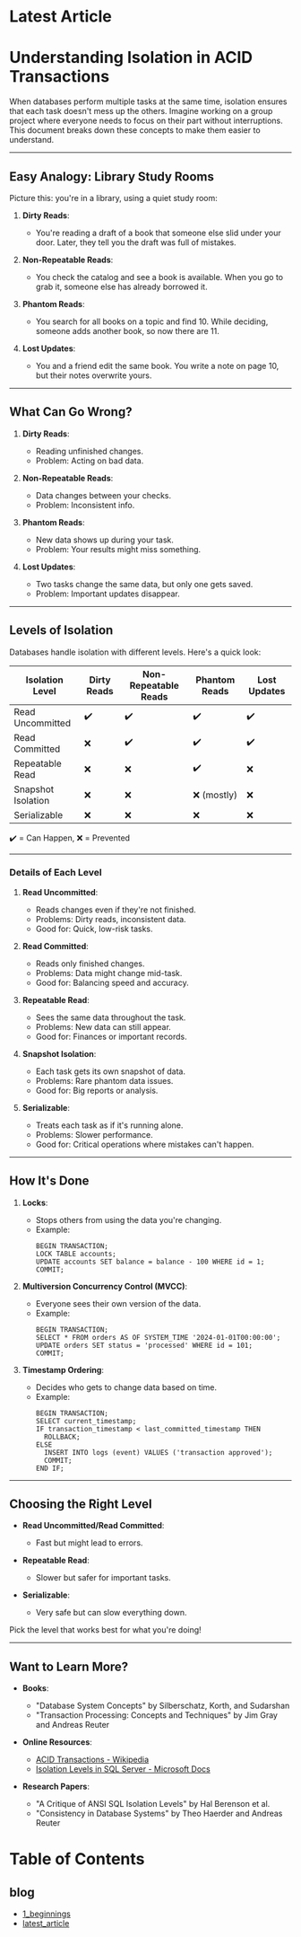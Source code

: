 # Latest Article

# Understanding Isolation in ACID Transactions

When databases perform multiple tasks at the same time, isolation ensures that each task doesn't mess up the others. Imagine working on a group project where everyone needs to focus on their part without interruptions. This document breaks down these concepts to make them easier to understand.

---

## **Easy Analogy: Library Study Rooms**

Picture this: you're in a library, using a quiet study room:

1. **Dirty Reads**:
   - You're reading a draft of a book that someone else slid under your door. Later, they tell you the draft was full of mistakes.

2. **Non-Repeatable Reads**:
   - You check the catalog and see a book is available. When you go to grab it, someone else has already borrowed it.

3. **Phantom Reads**:
   - You search for all books on a topic and find 10. While deciding, someone adds another book, so now there are 11.

4. **Lost Updates**:
   - You and a friend edit the same book. You write a note on page 10, but their notes overwrite yours.

---

## **What Can Go Wrong?**

1. **Dirty Reads**:
   - Reading unfinished changes.
   - Problem: Acting on bad data.

2. **Non-Repeatable Reads**:
   - Data changes between your checks.
   - Problem: Inconsistent info.

3. **Phantom Reads**:
   - New data shows up during your task.
   - Problem: Your results might miss something.

4. **Lost Updates**:
   - Two tasks change the same data, but only one gets saved.
   - Problem: Important updates disappear.

---

## **Levels of Isolation**

Databases handle isolation with different levels. Here's a quick look:

| Isolation Level    | Dirty Reads | Non-Repeatable Reads | Phantom Reads | Lost Updates |
| ------------------ | ----------- | -------------------- | ------------- | ------------ |
| Read Uncommitted   | ✔️          | ✔️                   | ✔️            | ✔️           |
| Read Committed     | ❌          | ✔️                   | ✔️            | ✔️           |
| Repeatable Read    | ❌          | ❌                   | ✔️            | ❌           |
| Snapshot Isolation | ❌          | ❌                   | ❌ (mostly)   | ❌           |
| Serializable       | ❌          | ❌                   | ❌            | ❌           |

✔️ = Can Happen, ❌ = Prevented

---

### **Details of Each Level**

1. **Read Uncommitted**:
   - Reads changes even if they're not finished.
   - Problems: Dirty reads, inconsistent data.
   - Good for: Quick, low-risk tasks.

2. **Read Committed**:
   - Reads only finished changes.
   - Problems: Data might change mid-task.
   - Good for: Balancing speed and accuracy.

3. **Repeatable Read**:
   - Sees the same data throughout the task.
   - Problems: New data can still appear.
   - Good for: Finances or important records.

4. **Snapshot Isolation**:
   - Each task gets its own snapshot of data.
   - Problems: Rare phantom data issues.
   - Good for: Big reports or analysis.

5. **Serializable**:
   - Treats each task as if it's running alone.
   - Problems: Slower performance.
   - Good for: Critical operations where mistakes can't happen.

---

## **How It's Done**

1. **Locks**:
   - Stops others from using the data you're changing.
   - Example:
     ```
     BEGIN TRANSACTION;
     LOCK TABLE accounts;
     UPDATE accounts SET balance = balance - 100 WHERE id = 1;
     COMMIT;
     ```

2. **Multiversion Concurrency Control (MVCC)**:
   - Everyone sees their own version of the data.
   - Example:
     ```
     BEGIN TRANSACTION;
     SELECT * FROM orders AS OF SYSTEM_TIME '2024-01-01T00:00:00';
     UPDATE orders SET status = 'processed' WHERE id = 101;
     COMMIT;
     ```

3. **Timestamp Ordering**:
   - Decides who gets to change data based on time.
   - Example:
     ```
     BEGIN TRANSACTION;
     SELECT current_timestamp;
     IF transaction_timestamp < last_committed_timestamp THEN
       ROLLBACK;
     ELSE
       INSERT INTO logs (event) VALUES ('transaction approved');
       COMMIT;
     END IF;
     ```

---

## **Choosing the Right Level**

- **Read Uncommitted/Read Committed**:
   - Fast but might lead to errors.

- **Repeatable Read**:
   - Slower but safer for important tasks.

- **Serializable**:
   - Very safe but can slow everything down.

Pick the level that works best for what you're doing!

---

## **Want to Learn More?**

- **Books**:
  - "Database System Concepts" by Silberschatz, Korth, and Sudarshan
  - "Transaction Processing: Concepts and Techniques" by Jim Gray and Andreas Reuter

- **Online Resources**:
  - [ACID Transactions - Wikipedia](https://en.wikipedia.org/wiki/ACID)
  - [Isolation Levels in SQL Server - Microsoft Docs](https://learn.microsoft.com/en-us/sql/t-sql/statements/set-transaction-isolation-level-transact-sql)

- **Research Papers**:
  - "A Critique of ANSI SQL Isolation Levels" by Hal Berenson et al.
  - "Consistency in Database Systems" by Theo Haerder and Andreas Reuter



# Table of Contents

## blog
- [1_beginnings](blog/1_beginnings)
- [latest_article](blog/latest_article)
